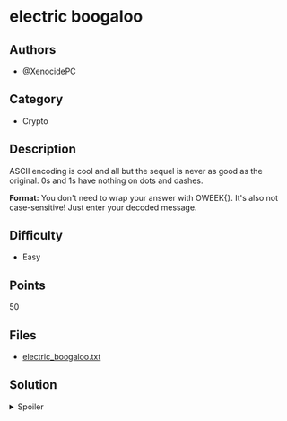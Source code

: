 # electric boogaloo

## Authors
- @XenocidePC

## Category
- Crypto

## Description
ASCII encoding is cool and all but the sequel is never as good as the original. 0s and 1s have nothing on dots and dashes.

**Format:** You don't need to wrap your answer with OWEEK{}. It's also not case-sensitive! Just enter your decoded message.

## Difficulty
- Easy

## Points
50

## Files
- [electric_boogaloo.txt](_ctfd/files/electric_boogaloo.txt)

## Solution
<details>
<summary>Spoiler</summary>

### Idea
Similar to morse code challenges in previous O-Week CTFs, hence the name `electric boogaloo` 

### Walkthrough
1. Replace `electric` with `.` (dot) and `boogaloo` with `-` (dash)
2. Convert the resulting morse code into text (either manually or with an [online decoder](https://morsedecoder.com/))

### Flag
`M0RSEC0D3EL3CTR1CB0OG4LO0`
</details>

